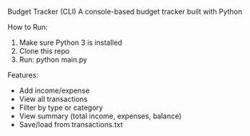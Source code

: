 Budget Tracker (CLI)
A console-based budget tracker built with Python

How to Run:
1. Make sure Python 3 is installed
2. Clone this repo
3. Run: python main.py

Features:
- Add income/expense
- View all transactions
- Filter by type or category
- View summary (total income, expenses, balance)
- Save/load from transactions.txt
